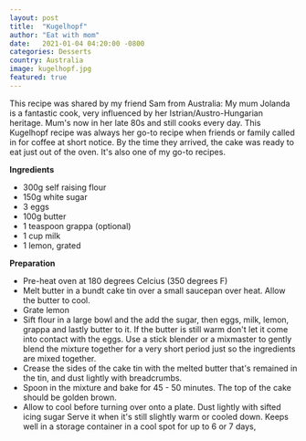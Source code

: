 ```yaml
---
layout: post
title:  "Kugelhopf"
author: "Eat with mom"
date:   2021-01-04 04:20:00 -0800
categories: Desserts
country: Australia
image: kugelhopf.jpg
featured: true
---
```


This recipe was shared by my friend Sam from Australia: My mum Jolanda is a fantastic cook, very influenced by her Istrian/Austro-Hungarian heritage. Mum's now in her late 80s and still cooks every day. This Kugelhopf recipe was always her go-to recipe when friends or family called in for coffee at short notice. By the time they arrived, the cake was ready to eat just out of the oven. It's also one of my go-to recipes.

**Ingredients**

* 300g self raising flour
* 150g white sugar
* 3 eggs
* 100g butter
* 1 teaspoon grappa (optional)
* 1 cup milk
* 1 lemon, grated

**Preparation**

* Pre-heat oven at 180 degrees Celcius (350 degrees F)
* Melt butter in a bundt cake tin over a small saucepan over heat. Allow the butter to cool.
* Grate lemon
* Sift flour in a large bowl and the add the sugar, then eggs, milk, lemon, grappa and lastly butter to it. If the butter is still warm don't let it come into contact with the eggs. Use a stick blender or a mixmaster to gently blend the mixture together for a very short period just so the ingredients are mixed together.
* Crease the sides of the cake tin with the melted butter that's remained in the tin, and dust lightly with breadcrumbs.
* Spoon in the mixture  and bake for 45 - 50 minutes. The top of the cake should be golden brown.
* Allow to cool before turning over onto a plate. Dust lightly with sifted icing sugar Serve it when it's still slightly warm or cooled down. Keeps well in a storage container in a cool spot for up to 6 or 7 days,